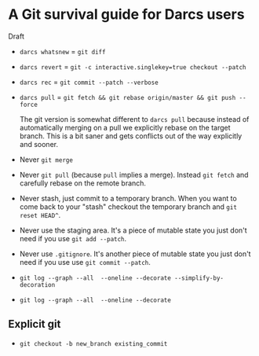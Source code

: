 # A Git survival guide for Darcs users

Draft

* `darcs whatsnew` = `git diff`

* `darcs revert` = `git -c interactive.singlekey=true checkout --patch`

* `darcs rec` = `git commit --patch --verbose`

* `darcs pull` = `git fetch && git rebase origin/master && git push
  --force`

    The git version is somewhat different to `darcs pull` because
    instead of automatically merging on a pull we explicitly rebase on
    the target branch.  This is a bit saner and gets conflicts out of
    the way explicitly and sooner.

* Never `git merge`

* Never `git pull` (because `pull` implies a merge).  Instead `git
   fetch` and carefully rebase on the remote branch.

* Never stash, just commit to a temporary branch.  When you want to
  come back to your "stash" checkout the temporary branch and `git
  reset HEAD^`.

* Never use the staging area.  It's a piece of mutable state you just
  don't need if you use `git add --patch`.

* Never use `.gitignore`.  It's another piece of mutable state you
  just don't need if you use use `git commit --patch`.


* `git log --graph --all  --oneline --decorate --simplify-by-decoration`

* `git log --graph --all  --oneline --decorate`

## Explicit git

* `git checkout -b new_branch existing_commit`
